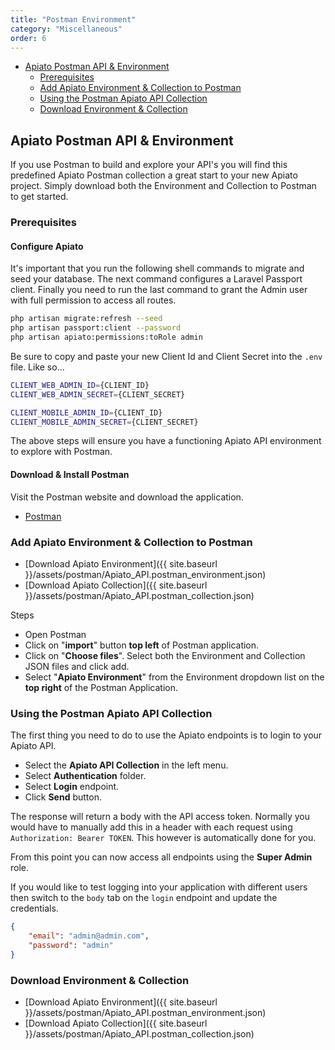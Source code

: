 ```yaml
---
title: "Postman Environment"
category: "Miscellaneous"
order: 6
---
```


- [Apiato Postman API & Environment](#title)
    * [Prerequisites](#prerequisites)
    * [Add Apiato Environment & Collection to Postman ](#add-environment-collection)
    * [Using the Postman Apiato API Collection](#using-apiato-collection)
    * [Download Environment & Collection](#download)

<a name="title"></a>
## Apiato Postman API & Environment

If you use Postman to build and explore your API's you will find this predefined Apiato Postman collection a great
start to your new Apiato project. Simply download both the Environment and Collection to Postman to get started.

<a name="prerequisites"></a>
### Prerequisites

#### Configure Apiato

It's important that you run the following shell commands to migrate and seed your database. The next command configures
a Laravel Passport client. Finally you need to run the last command to grant the Admin user with full permission to
access all routes.

```bash
php artisan migrate:refresh --seed
php artisan passport:client --password
php artisan apiato:permissions:toRole admin
```

Be sure to copy and paste your new Client Id and Client Secret into the `.env` file. Like so...

```bash
CLIENT_WEB_ADMIN_ID={CLIENT_ID}
CLIENT_WEB_ADMIN_SECRET={CLIENT_SECRET}

CLIENT_MOBILE_ADMIN_ID={CLIENT_ID}
CLIENT_MOBILE_ADMIN_SECRET={CLIENT_SECRET}
```

The above steps will ensure you have a functioning Apiato API environment to explore with Postman.

#### Download & Install Postman

Visit the Postman website and download the application.

* [Postman](https://www.getpostman.com/)

<a name="add-environment-collection"></a>
### Add Apiato Environment & Collection to Postman

* [Download Apiato Environment]({{ site.baseurl }}/assets/postman/Apiato_API.postman_environment.json)
* [Download Apiato Collection]({{ site.baseurl }}/assets/postman/Apiato_API.postman_collection.json)

Steps
* Open Postman
* Click on "**import**" button **top left** of Postman application.
* Click on "**Choose files**". Select both the Environment and Collection JSON files and click add.
* Select "**Apiato Environment**" from the Environment dropdown list on the **top right** of the Postman Application.

<a name="using-apiato-collection"></a>
### Using the Postman Apiato API Collection

The first thing you need to do to use the Apiato endpoints is to login to your Apiato API.

* Select the **Apiato API Collection** in the left menu.
* Select **Authentication** folder.
* Select **Login** endpoint.
* Click **Send** button.

The response will return a body with the API access token. Normally you would have to manually add this in a header
with each request using `Authorization: Bearer TOKEN`. This however is automatically done for you.

From this point you can now access all endpoints using the **Super Admin** role.

If you would like to test logging into your application with different users then switch to the `body` tab on the
`login` endpoint and update the credentials.

```json
{
	"email": "admin@admin.com",
	"password": "admin"
}
```

<a name="download"></a>
### Download Environment & Collection

* [Download Apiato Environment]({{ site.baseurl }}/assets/postman/Apiato_API.postman_environment.json)
* [Download Apiato Collection]({{ site.baseurl }}/assets/postman/Apiato_API.postman_collection.json)
